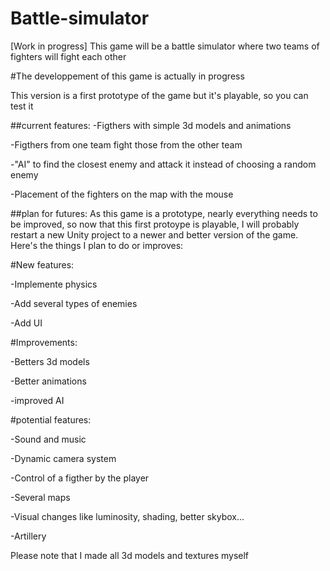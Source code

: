 # Battle-simulator
 [Work in progress] This game will be a battle simulator where two teams of fighters will fight each other

#The developpement of this game is actually in progress

This version is a first prototype of the game but it's playable, so you can test it

##current features:
-Figthers with simple 3d models and animations

-Figthers from one team fight those from the other team

-"AI" to find the closest enemy and attack it instead of choosing a random enemy

-Placement of the fighters on the map with the mouse

##plan for futures:
As this game is a prototype, nearly everything needs to be improved, so now that this first protoype is playable, I will probably restart a new Unity project to a newer and better version of the game. Here's the things I plan to do or improves:


#New features:

-Implemente physics

-Add several types of enemies

-Add UI


#Improvements:

-Betters 3d models

-Better animations

-improved AI


#potential features:

-Sound and music

-Dynamic camera system

-Control of a figther by the player

-Several maps

-Visual changes like luminosity, shading, better skybox...

-Artillery

Please note that I made all 3d models and textures myself
